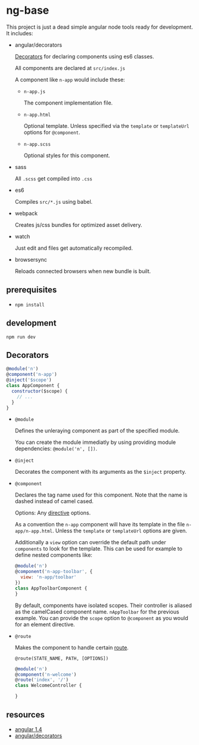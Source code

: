 # ng-base

This project is just a dead simple angular
node tools ready for development. It includes:

- angular/decorators

  [Decorators](#decorators) for declaring components using es6 classes. 

  All components are declared at `src/index.js`

  A component like `n-app` would include these:

    - `n-app.js`

       The component implementation file.

    - `n-app.html`

        Optional template. Unless specified via the `template` or `templateUrl` options for `@component`.

    - `n-app.scss`

        Optional styles for this component.

- sass

  All `.scss` get compiled into `.css`

- es6

  Compiles `src/*.js` using babel.

- webpack

  Creates js/css bundles for optimized asset delivery.

- watch

  Just edit and files get automatically recompiled.

- browsersync

  Reloads connected browsers when new bundle is built.


## prerequisites

- `npm install`

## development
`npm run dev`

## Decorators

```javascript
@module('n')
@component('n-app')
@inject('$scope')
class AppComponent {
  constructor($scope) {
    // ...
  }
}
```

- `@module`

  Defines the unleraying component as part of the specified module.

  You can create the module immediatly by using providing module dependencies: `@module('n', [])`.

- `@inject`

   Decorates the component with its arguments as the `$inject` property.

- `@component`

   Declares the tag name used for this component.
   Note that the name is dashed instead of camel cased.


   Options: Any [directive](https://docs.angularjs.org/guide/directive) options.

   As a convention the `n-app` component will have
   its template in the file `n-app/n-app.html`.
   Unless the `template` or `templateUrl` options are given.

   Additionally a `view` option can override the default path under `components` to look for the
   template. This can be used for example to
   define nested components like:

   ```javascript
   @module('n')
   @component('n-app-toolbar', {
     view: 'n-app/toolbar'
   })
   class AppToolbarComponent {
   }
   ```

   By default, components have isolated scopes.
   Their controller is aliased as the camelCased component name. `nAppToolbar` for the previous example. You can provide the `scope` option to `@component` as you would for an element directive.


- `@route`

   Makes the component to handle certain [route](https://github.com/angular-ui/ui-router).

   `@route(STATE_NAME, PATH, [OPTIONS])`

   ```javascript
   @module('n')
   @component('n-welcome')
   @route('index', '/')
   class WelcomeController {

   }
   ```

## resources

- [angular 1.4](http://angularjs.org)
- [angular/decorators](https://github.com/victorborja/ng-base/blob/master/src/angular/decorators.js)
